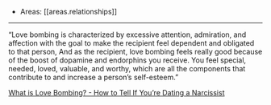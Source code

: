 
- Areas: [[areas.relationships]]

---

“Love bombing is characterized by excessive attention, admiration, and affection with the goal to make the recipient feel dependent and obligated to that person, And as the recipient, love bombing feels really good because of the boost of dopamine and endorphins you receive. You feel special, needed, loved, valuable, and worthy, which are all the components that contribute to and increase a person’s self-esteem.”

[What is Love Bombing? - How to Tell If You’re Dating a Narcissist](https://www.cosmopolitan.com/sex-love/a26988344/love-bombing-signs-definition/)
